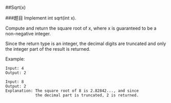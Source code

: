 ##Sqrt(x)

###题目
Implement int sqrt(int x).

Compute and return the square root of x, where x is guaranteed to be a non-negative integer.

Since the return type is an integer, the decimal digits are truncated and only the integer part of the result is returned.

Example:
```
Input: 4
Output: 2

Input: 8
Output: 2
Explanation: The square root of 8 is 2.82842..., and since 
             the decimal part is truncated, 2 is returned.
```